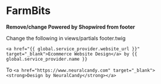 # FarmBits

**Remove/change Powered by Shopwired from footer**

Change the following in views/partials footer.twig

```<a href="{{ global.service_provider.website_url }}" target="_blank">Ecommerce Website Design</a> by {{ global.service_provider.name }}```

To
```<a href="https://www.neuralcandy.com" target="_blank"><strong>Design by NeuralCandy</strong></a>```

